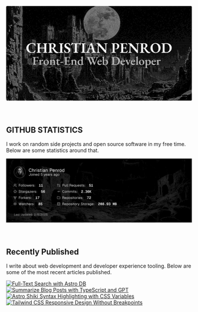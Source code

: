 
<picture>
  <source media="(prefers-color-scheme: dark)" srcset="assets/banner.dark.png?v=ccef6684-7274-40ac-9790-887a55222b89" />
  <source media="(prefers-color-scheme: light)" srcset="assets/banner.light.png?v=ccef6684-7274-40ac-9790-887a55222b89" />
  <img src="assets/banner.dark.png?v=ccef6684-7274-40ac-9790-887a55222b89" alt="Banner" />
</picture>
<br />
<br />
<br />
<h2>GITHUB STATISTICS</h2>
<p>I work on random side projects and open source software in my free time. Below are some statistics around that.</p>
<picture>
  <source media="(prefers-color-scheme: dark)" srcset="assets/statistics.dark.png?v=ccef6684-7274-40ac-9790-887a55222b89" />
  <source media="(prefers-color-scheme: light)" srcset="assets/statistics.light.png?v=ccef6684-7274-40ac-9790-887a55222b89" />
  <img src="assets/statistics.dark.png?v=ccef6684-7274-40ac-9790-887a55222b89" alt="Github Statistics" />
</picture>
<br />
<br />
<br />
<h2>Recently Published</h2>
<p>I write about web development and developer experience tooling. Below are some of the most recent articles published.</p>
<a href="https://christianpenrod.com/blog/full-text-search-with-astro-db"><picture><source media="(min-width: 601px)" srcset="https://christianpenrod.com/blog/full-text-search-with-astro-db.png?v=ccef6684-7274-40ac-9790-887a55222b89" width="48%" /><source media="(max-width: 600px)" srcset="https://christianpenrod.com/blog/full-text-search-with-astro-db.png?v=ccef6684-7274-40ac-9790-887a55222b89" width="100%" /><img src="https://christianpenrod.com/blog/full-text-search-with-astro-db.png?v=ccef6684-7274-40ac-9790-887a55222b89" alt="Full-Text Search with Astro DB" width="100%" /></picture></a>
<a href="https://christianpenrod.com/blog/summarize-blog-posts-with-typescript-and-gpt"><picture><source media="(min-width: 601px)" srcset="https://christianpenrod.com/blog/summarize-blog-posts-with-typescript-and-gpt.png?v=ccef6684-7274-40ac-9790-887a55222b89" width="48%" /><source media="(max-width: 600px)" srcset="https://christianpenrod.com/blog/summarize-blog-posts-with-typescript-and-gpt.png?v=ccef6684-7274-40ac-9790-887a55222b89" width="100%" /><img src="https://christianpenrod.com/blog/summarize-blog-posts-with-typescript-and-gpt.png?v=ccef6684-7274-40ac-9790-887a55222b89" alt="Summarize Blog Posts with TypeScript and GPT" width="100%" /></picture></a>
<a href="https://christianpenrod.com/blog/astro-shiki-syntax-highlighting-with-css-variables"><picture><source media="(min-width: 601px)" srcset="https://christianpenrod.com/blog/astro-shiki-syntax-highlighting-with-css-variables.png?v=ccef6684-7274-40ac-9790-887a55222b89" width="48%" /><source media="(max-width: 600px)" srcset="https://christianpenrod.com/blog/astro-shiki-syntax-highlighting-with-css-variables.png?v=ccef6684-7274-40ac-9790-887a55222b89" width="100%" /><img src="https://christianpenrod.com/blog/astro-shiki-syntax-highlighting-with-css-variables.png?v=ccef6684-7274-40ac-9790-887a55222b89" alt="Astro Shiki Syntax Highlighting with CSS Variables" width="100%" /></picture></a>
<a href="https://christianpenrod.com/blog/tailwindcss-responsive-design-without-breakpoints"><picture><source media="(min-width: 601px)" srcset="https://christianpenrod.com/blog/tailwindcss-responsive-design-without-breakpoints.png?v=ccef6684-7274-40ac-9790-887a55222b89" width="48%" /><source media="(max-width: 600px)" srcset="https://christianpenrod.com/blog/tailwindcss-responsive-design-without-breakpoints.png?v=ccef6684-7274-40ac-9790-887a55222b89" width="100%" /><img src="https://christianpenrod.com/blog/tailwindcss-responsive-design-without-breakpoints.png?v=ccef6684-7274-40ac-9790-887a55222b89" alt="Tailwind CSS Responsive Design Without Breakpoints" width="100%" /></picture></a>
